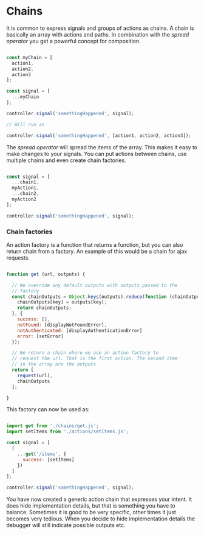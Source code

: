 # Chains

It is common to express signals and groups of actions as chains. A chain is basically an array with actions and paths. In combination with the *spread operator* you get a powerful concept for composition.

```javascript

const myChain = [
  action1,
  action2,
  action3
];

const signal = [
  ...myChain
];

controller.signal('somethingHappened', signal);

// Will run as

controller.signal('somethingHappened', [action1, action2, action3]);
```

The *spread operator* will spread the items of the array. This makes it easy to make changes to your signals. You can put actions between chains, use multiple chains and even create chain factories.

```javascript

const signal = [
  ...chain1,
  myAction1,
  ...chain2,
  myAction2
];

controller.signal('somethingHappened', signal);
```

### Chain factories

An action factory is a function that returns a function, but you can also return chain from a factory. An example of this would be a chain for ajax requests.

```javascript

function get (url, outputs) {

  // We override any default outputs with outputs passed to the
  // factory
  const chainOutputs = Object.keys(outputs).reduce(function (chainOutputs, key) {
    chainOutputs[key] = outputs[key];
    return chainOutputs;
  }, {
    success: [],
    notFound: [displayNotFoundError],
    notAuthenticated: [displayAuthenticationError]
    error: [setError]
  });

  // We return a chain where we use an action factory to
  // request the url. That is the first action. The second item
  // in the array are the outputs
  return [
    request(url),
    chainOutputs
  ];

}
```

This factory can now be used as:

```javascript

import get from './chains/get.js';
import setItems from './actions/setItems.js';

const signal = [
  [
    ...get('/items', {
      success: [setItems]
    })
  ]
];

controller.signal('somethingHappened', signal);
```

You have now created a generic action chain that expresses your intent. It does hide implementation details, but that is something you have to balance. Sometimes it is good to be very specific, other times it just becomes very tedious. When you decide to hide implementation details the debugger will still indicate possible outputs etc.
